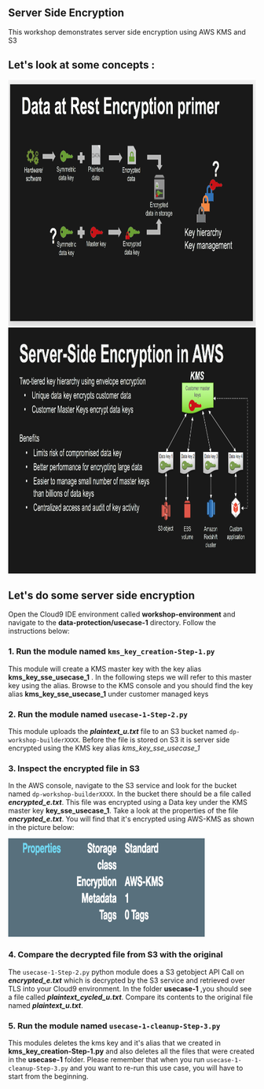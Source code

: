 ## Server Side Encryption 

This workshop demonstrates server side encryption using AWS KMS and S3

## Let's look at some concepts :

<a><img src="./images/data-at-rest-encryption-primer.png" width="700" height="500"></a><br>
<a><img src="./images/server-side-encryption-in-aws.png" width="700" height="500"></a><br>

## Let's do some server side encryption

Open the Cloud9 IDE environment called **workshop-environment** and navigate to the **data-protection/usecase-1** directory.
Follow the instructions below:

### 1. Run the module named `kms_key_creation-Step-1.py`

This module will create a KMS master key with the key alias **kms_key_sse_usecase_1** . In the following steps we will refer to this
master key using the alias. Browse to the KMS console and you should find the key alias **kms_key_sse_usecase_1** under 
customer managed keys

### 2. Run the module named `usecase-1-Step-2.py`

This module uploads the ***plaintext_u.txt*** file to an S3 bucket named `dp-workshop-builderXXXX`. 
Before the file is stored on S3 it is server side encrypted using the KMS key alias *kms_key_sse_usecase_1*

### 3. Inspect the encrypted file in S3

In the AWS console, navigate to the S3 service and look for the bucket named `dp-workshop-builderXXXX`.
In the bucket there should be a file called ***encrypted_e.txt***. This file was encrypted using a Data key under the KMS master key **key_sse_usecase_1**. Take a look at the properties of the file ***encrypted_e.txt***. You will find that it's encrypted using AWS-KMS as shown in the picture below:

<a><img src="./images/in-aws-console-sse.png" width="400" height="200"></a><br>

### 4. Compare the decrypted file from S3 with the original

The `usecase-1-Step-2.py` python module does a S3 getobject API Call on ***encrypted_e.txt*** which is decrypted by the S3 service and retrieved over TLS into your Cloud9 environment. In the folder **usecase-1** ,you should see a file called ***plaintext_cycled_u.txt***. Compare its contents to the original file named ***plaintext_u.txt***. 

### 5. Run the module named `usecase-1-cleanup-Step-3.py`

This modules deletes the kms key and it's alias that we created in **kms_key_creation-Step-1.py** and also deletes all the files that were created in the **usecase-1** folder. Please remember that when you run `usecase-1-cleanup-Step-3.py` and you want to re-run this use case, you will have to start from the beginning.